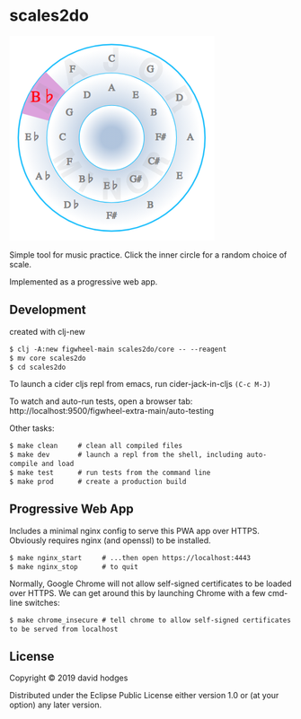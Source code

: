 # scales2do

![cycle of fifths, cycle of fourths](https://github.com/dhodges/scales2do/raw/master/resources/public/img/cycles.png)

Simple tool for music practice. Click the inner circle for a random choice of scale.

Implemented as a progressive web app.

## Development

created with clj-new
```
$ clj -A:new figwheel-main scales2do/core -- --reagent
$ mv core scales2do
$ cd scales2do
```

To launch a cider cljs repl from emacs, run cider-jack-in-cljs `(C-c M-J)`

To watch and auto-run tests, open a browser tab: http://localhost:9500/figwheel-extra-main/auto-testing

Other tasks:

```
$ make clean     # clean all compiled files
$ make dev       # launch a repl from the shell, including auto-compile and load
$ make test      # run tests from the command line
$ make prod      # create a production build
```

## Progressive Web App

Includes a minimal nginx config to serve this PWA app over HTTPS. Obviously requires nginx (and openssl) to be installed.

```
$ make nginx_start     # ...then open https://localhost:4443
$ make nginx_stop      # to quit
```

Normally, Google Chrome will not allow self-signed certificates to be loaded over HTTPS. We can get around this by launching Chrome with a few cmd-line switches:

```
$ make chrome_insecure # tell chrome to allow self-signed certificates to be served from localhost
```

## License

Copyright © 2019 david hodges

Distributed under the Eclipse Public License either version 1.0 or (at your option) any later version.
